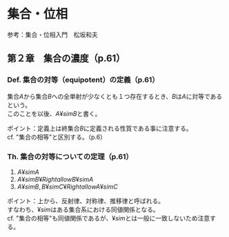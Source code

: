 # 集合・位相
参考：集合・位相入門　松坂和夫

## 第２章　集合の濃度（p.61）

### Def. 集合の対等（equipotent）の定義（p.61）
集合$A$から集合$B$への全単射が少なくとも１つ存在するとき、$B$は$A$に対等であるという。<br>
このことを以後、$A ¥sim B$と書く。<br>

ポイント：定義上は終集合$B$に定義される性質である事に注意する。<br>
cf. "集合の相等"と区別する。（p.6）<br>

### Th. 集合の対等についての定理（p.61）
1. $A ¥sim A$
1. $A ¥sim B ¥Rightallow B ¥sim A$
1. $A ¥sim B, B ¥sim C ¥Rightallow A ¥sim C$

ポイント：上から、反射律、対称律、推移律と呼ばれる。<br>
すなわち、$¥sim$はある集合系における同値関係となる。<br>
cf. "集合の相等"も同値関係であるが、$¥sim$とは一般に一致しないため注意する。<br>